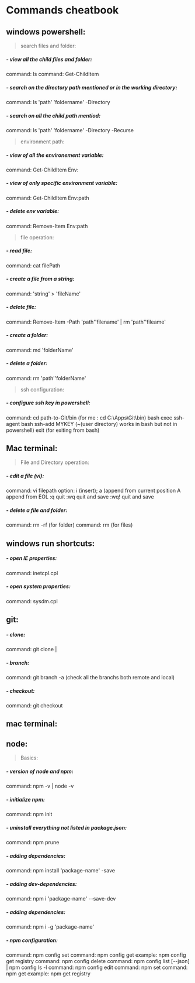 # Commands cheatbook

## windows powershell:
> search files and folder:

##### - view all the child files and folder:
command: ls
command: Get-ChildItem

##### - search on the directory path mentioned or in the working directory:
command: ls 'path' 'foldername' -Directory
  
##### - search on all the child path mentiod:
command: ls 'path' 'foldername' -Directory -Recurse

> environment path:

##### - view of all the environement variable:
command: Get-ChildItem Env:

##### - view of only specific environment variable:
command: Get-ChildItem Env:path

##### - delete env variable:
command: Remove-Item Env:path

> file operation:

##### - read file:
command: cat filePath

##### - create a file from a string:
command: 'string' > 'fileName'

##### - delete file:
command: Remove-Item -Path 'path'\'filename' | rm 'path'\'fileame'

##### - create a folder:
command: md 'folderName'

##### - delete a folder:
command: rm 'path'\'folderName'

> ssh configuration:

##### - configure ssh key in powershell:
command:        cd path-to-Git/bin (for me : cd C:\Apps\Git\bin)
                bash
                exec ssh-agent bash
                ssh-add MYKEY (~(user directory) works in bash but not in powershell)
                exit (for exiting from bash)


## Mac terminal:
> File and Directory operation:

##### - edit a file (vi):
command: vi filepath
option: i (insert); 
        a (append from current position
        A append from EOL
        :q quit
        :wq quit and save
        :wq! quit and save

##### - delete a file and folder:
command: rm -rf <folder-name> (for folder)
command: rm <file-name> (for files)


## windows run shortcuts:

##### - open IE properties:
command: inetcpl.cpl

##### - open system properties:
command: sysdm.cpl




## git:

##### - clone:
command: git clone <http>|<ssh>

##### - branch:
command: git branch -a (check all the branchs both remote and local)

##### - checkout:
command: git checkout <branch-name>



## mac terminal:




## node:
> Basics:
##### - version of node and npm:
command: npm -v | node -v

##### - initialize npm:
command: npm init

##### - uninstall everything not listed in package.json:
command: npm prune

##### - adding dependencies:
command: npm install 'package-name' -save

##### - adding dev-dependencies:
command: npm i 'package-name' --save-dev

##### - adding dependencies:
command: npm i -g 'package-name'

##### - npm configuration:
command: npm config set <key><value>
command: npm config get <key>
example: npm config get registry
command: npm config delete <key>
command: npm config list [--json] | npm config ls -l
command: npm config edit
command: npm set <key><value>
command: npm get <key>
example: npm get registry